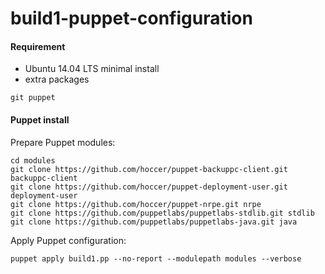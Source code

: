 build1-puppet-configuration
===========================

#### Requirement

* Ubuntu 14.04 LTS minimal install
* extra packages
```
git puppet
```

#### Puppet install

Prepare Puppet modules:
```
cd modules
git clone https://github.com/hoccer/puppet-backuppc-client.git backuppc-client
git clone https://github.com/hoccer/puppet-deployment-user.git deployment-user
git clone https://github.com/hoccer/puppet-nrpe.git nrpe
git clone https://github.com/puppetlabs/puppetlabs-stdlib.git stdlib
git clone https://github.com/puppetlabs/puppetlabs-java.git java
```

Apply Puppet configuration:

```
puppet apply build1.pp --no-report --modulepath modules --verbose
```
